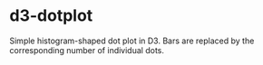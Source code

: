 # d3-dotplot
Simple histogram-shaped dot plot in D3. Bars are replaced by the corresponding number of individual dots.
